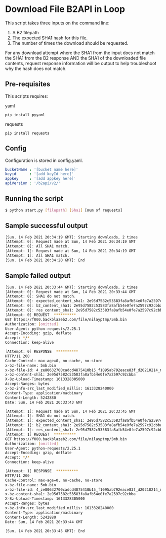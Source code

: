 # Download File B2API in Loop

This script takes three inputs on the command line:
1. A B2 filepath
2. The expected SHA1 hash for this file.
3. The number of times the download should be requested.

For any download attempt where the SHA1 from the input does not match the 
SHA1 from the B2 response AND the SHA1 of the downloaded file contents, request 
response information will be output to help troubleshoot why the hash does 
not match.

## Pre-requisites
This scripts requires: 

yaml
```
pip install pyyaml
```

requests
```
pip install requests
```

## Config
Configuration is stored in config.yaml.

```yaml
bucketName : '[bucket name here]'
keyid      : '[add keyId here]'
appkey     : '[add appkey here]'
apiVersion : '/b2api/v2/'
```

## Running the script
```bash
$ python start.py [filepath] [Sha1] [num of requests] 
```

## Sample successful output
```bash
[Sun, 14 Feb 2021 20:34:19 GMT]: Starting downloads, 2 times
[Attempt: 0]: Request made at Sun, 14 Feb 2021 20:34:19 GMT
[Attempt: 0]: All SHA1 match.
[Attempt: 1]: Request made at Sun, 14 Feb 2021 20:34:19 GMT
[Attempt: 1]: All SHA1 match.
[Sun, 14 Feb 2021 20:34:20 GMT]: End
```

## Sample failed output
```bash
[Sun, 14 Feb 2021 20:33:44 GMT]: Starting downloads, 2 times
[Attempt: 0]: Request made at Sun, 14 Feb 2021 20:33:44 GMT
[Attempt: 0]: SHA1 do not match.
[Attempt: 0]: expected_content_sha1: 2e95d7582c53583fa8afb54e0fe7a2597c92cbbb
[Attempt: 0]: b2_content_sha1: 2e95d7582c53583fa8afb54e0fe7a2597c92cbba
[Attempt: 0]: res_content_sha1: 2e95d7582c53583fa8afb54e0fe7a2597c92cbba
[Attempt: 0] REQUEST  **********
GET https://f000.backblazeb2.com/file/nilayptmp/5mb.bin
Authorization: [omitted]
User-Agent: python-requests/2.25.1
Accept-Encoding: gzip, deflate
Accept: */*
Connection: keep-alive

[Attempt: 0] RESPONSE  **********
HTTP/11 200
Cache-Control: max-age=0, no-cache, no-store
x-bz-file-name: 5mb.bin
x-bz-file-id: 4_ze80632700cadcd4875410b15_f1095ab792eace83f_d20210214_m184505_c000_v0001073_t0009
x-bz-content-sha1: 2e95d7582c53583fa8afb54e0fe7a2597c92cbba
X-Bz-Upload-Timestamp: 1613328305000
Accept-Ranges: bytes
x-bz-info-src_last_modified_millis: 1613328240000
Content-Type: application/macbinary
Content-Length: 5242880
Date: Sun, 14 Feb 2021 20:33:43 GMT

[Attempt: 1]: Request made at Sun, 14 Feb 2021 20:33:45 GMT
[Attempt: 1]: SHA1 do not match.
[Attempt: 1]: expected_content_sha1: 2e95d7582c53583fa8afb54e0fe7a2597c92cbbb
[Attempt: 1]: b2_content_sha1: 2e95d7582c53583fa8afb54e0fe7a2597c92cbba
[Attempt: 1]: res_content_sha1: 2e95d7582c53583fa8afb54e0fe7a2597c92cbba
[Attempt: 1] REQUEST  **********
GET https://f000.backblazeb2.com/file/nilayptmp/5mb.bin
Authorization: [omitted]
User-Agent: python-requests/2.25.1
Accept-Encoding: gzip, deflate
Accept: */*
Connection: keep-alive

[Attempt: 1] RESPONSE  **********
HTTP/11 200
Cache-Control: max-age=0, no-cache, no-store
x-bz-file-name: 5mb.bin
x-bz-file-id: 4_ze80632700cadcd4875410b15_f1095ab792eace83f_d20210214_m184505_c000_v0001073_t0009
x-bz-content-sha1: 2e95d7582c53583fa8afb54e0fe7a2597c92cbba
X-Bz-Upload-Timestamp: 1613328305000
Accept-Ranges: bytes
x-bz-info-src_last_modified_millis: 1613328240000
Content-Type: application/macbinary
Content-Length: 5242880
Date: Sun, 14 Feb 2021 20:33:44 GMT

[Sun, 14 Feb 2021 20:33:45 GMT]: End
```
